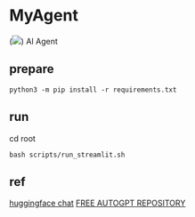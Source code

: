 # MyAgent
(![](http://cdn.qiniu.kyky.tech/PicGo/202310231715244.png))
AI Agent

## prepare
```
python3 -m pip install -r requirements.txt
```

## run
cd root
```
bash scripts/run_streamlit.sh 
```

## ref
[huggingface chat](https://huggingface.co/chat/)
[FREE AUTOGPT REPOSITORY](https://github.com/IntelligenzaArtificiale/Free-AUTOGPT-with-NO-API)